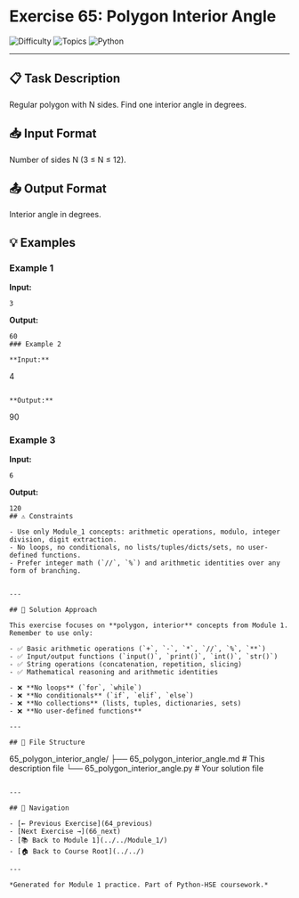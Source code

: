 # Exercise 65: Polygon Interior Angle

![Difficulty](https://img.shields.io/badge/Difficulty-Module%201-green)
![Topics](https://img.shields.io/badge/Topics-polygon%2C%20interior-blue)
![Python](https://img.shields.io/badge/Python-Module%201%20Concepts-yellow)

---

## 📋 Task Description

Regular polygon with N sides. Find one interior angle in degrees.
## 📥 Input Format

Number of sides N (3 ≤ N ≤ 12).
## 📤 Output Format

Interior angle in degrees.
## 💡 Examples

### Example 1

**Input:**
```
3
```

**Output:**
```
60
### Example 2

**Input:**
```
4
```

**Output:**
```
90
### Example 3

**Input:**
```
6
```

**Output:**
```
120
## ⚠️ Constraints

- Use only Module_1 concepts: arithmetic operations, modulo, integer division, digit extraction.
- No loops, no conditionals, no lists/tuples/dicts/sets, no user-defined functions.
- Prefer integer math (`//`, `%`) and arithmetic identities over any form of branching.


---

## 🎯 Solution Approach

This exercise focuses on **polygon, interior** concepts from Module 1. Remember to use only:

- ✅ Basic arithmetic operations (`+`, `-`, `*`, `//`, `%`, `**`)
- ✅ Input/output functions (`input()`, `print()`, `int()`, `str()`)
- ✅ String operations (concatenation, repetition, slicing)
- ✅ Mathematical reasoning and arithmetic identities

- ❌ **No loops** (`for`, `while`)
- ❌ **No conditionals** (`if`, `elif`, `else`)
- ❌ **No collections** (lists, tuples, dictionaries, sets)
- ❌ **No user-defined functions**

---

## 📁 File Structure
```
65_polygon_interior_angle/
├── 65_polygon_interior_angle.md     # This description file
└── 65_polygon_interior_angle.py     # Your solution file
```

---

## 🔗 Navigation

- [← Previous Exercise](64_previous) 
- [Next Exercise →](66_next)
- [📚 Back to Module 1](../../Module_1/)
- [🏠 Back to Course Root](../../)

---

*Generated for Module 1 practice. Part of Python-HSE coursework.*
